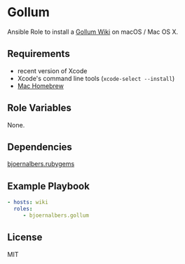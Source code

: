Gollum
======

Ansible Role to install a [Gollum Wiki](https://github.com/gollum/gollum)
on macOS / Mac OS X.

Requirements
------------

- recent version of Xcode
- Xcode's command line tools (`xcode-select --install`)
- [Mac Homebrew](http://brew.sh)

Role Variables
--------------

None.

Dependencies
------------

[bjoernalbers.rubygems](https://galaxy.ansible.com/bjoernalbers/module-rubygems/)

Example Playbook
----------------

```yaml
- hosts: wiki
  roles:
     - bjoernalbers.gollum
```

License
-------

MIT
